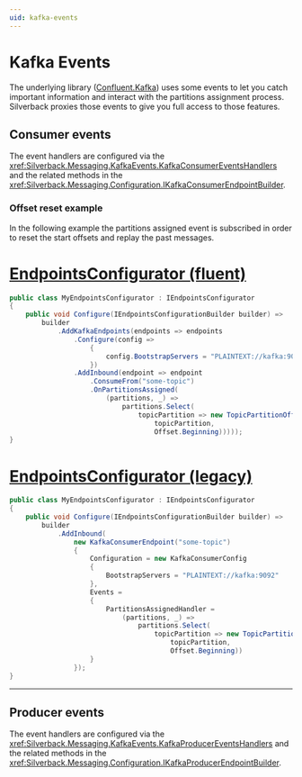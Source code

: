 ```yaml
---
uid: kafka-events
---
```


# Kafka Events

The underlying library ([Confluent.Kafka](https://github.com/confluentinc/confluent-kafka-dotnet)) uses some events to let you catch important information and interact with the partitions assignment process.
Silverback proxies those events to give you full access to those features.

## Consumer events

The event handlers are configured via the <xref:Silverback.Messaging.KafkaEvents.KafkaConsumerEventsHandlers> and the related methods in the <xref:Silverback.Messaging.Configuration.IKafkaConsumerEndpointBuilder>.

### Offset reset example

In the following example the partitions assigned event is subscribed in order to reset the start offsets and replay the past messages.

# [EndpointsConfigurator (fluent)](#tab/offset-reset-fluent)
```csharp
public class MyEndpointsConfigurator : IEndpointsConfigurator
{
    public void Configure(IEndpointsConfigurationBuilder builder) =>
        builder
            .AddKafkaEndpoints(endpoints => endpoints
                .Configure(config => 
                    {
                        config.BootstrapServers = "PLAINTEXT://kafka:9092"; 
                    })
                .AddInbound(endpoint => endpoint
                    .ConsumeFrom("some-topic")
                    .OnPartitionsAssigned(
                        (partitions, _) =>
                            partitions.Select(
                                topicPartition => new TopicPartitionOffset(
                                    topicPartition,
                                    Offset.Beginning)))));
}
```
# [EndpointsConfigurator (legacy)](#tab/offset-reset-legacy)
```csharp
public class MyEndpointsConfigurator : IEndpointsConfigurator
{
    public void Configure(IEndpointsConfigurationBuilder builder) =>
        builder
            .AddInbound(
                new KafkaConsumerEndpoint("some-topic")
                {
                    Configuration = new KafkaConsumerConfig
                    {
                        BootstrapServers = "PLAINTEXT://kafka:9092"
                    },
                    Events =
                    {
                        PartitionsAssignedHandler =
                            (partitions, _) =>
                                partitions.Select(
                                    topicPartition => new TopicPartitionOffset(
                                        topicPartition,
                                        Offset.Beginning))
                    }
                });
}
```
***

## Producer events

The event handlers are configured via the <xref:Silverback.Messaging.KafkaEvents.KafkaProducerEventsHandlers> and the related methods in the <xref:Silverback.Messaging.Configuration.IKafkaProducerEndpointBuilder>.
